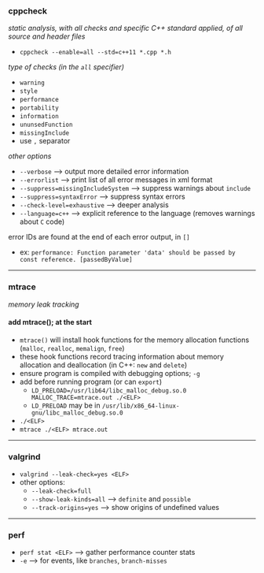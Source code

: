 ### cppcheck
_static analysis, with all checks and specific C++ standard applied, of all source and header files_
- `cppcheck --enable=all --std=c++11 *.cpp *.h`

_type of checks (in the `all` specifier)_
- `warning`
- `style`
- `performance`
- `portability`
- `information`
- `ununsedFunction`
- `missingInclude`
- use `,` separator

_other options_
- `--verbose` --> output more detailed error information
- `--errorlist` --> print list of all error messages in xml format
- `--suppress=missingIncludeSystem` --> suppress warnings about `include`
- `--suppress=syntaxError` --> suppress syntax errors
- `--check-level=exhaustive` --> deeper analysis
- `--language=c++` --> explicit reference to the language (removes warnings about `C` code)

error IDs are found at the end of each error output, in `[]`
- ex: `performance: Function parameter 'data' should be passed by const reference. [passedByValue]`


---

### mtrace
_memory leak tracking_
#### add mtrace(); at the start
- `mtrace()` will install hook functions for the memory allocation functions (`malloc`, `realloc`, `memalign`, `free`)
- these hook functions record tracing information about memory allocation and deallocation (in C++: `new` and `delete`)
- ensure program is compiled with debugging options; `-g`
- add before running program (or can `export`)
    - `LD_PRELOAD=/usr/lib64/libc_malloc_debug.so.0 MALLOC_TRACE=mtrace.out ./<ELF>`
    - `LD_PRELOAD` may be in `/usr/lib/x86_64-linux-gnu/libc_malloc_debug.so.0`
- `./<ELF>`
- `mtrace ./<ELF> mtrace.out`

---

### valgrind
- `valgrind --leak-check=yes <ELF>`
- other options:
    - `--leak-check=full`
    - `--show-leak-kinds=all` --> `definite` and `possible`
    - `--track-origins=yes` --> show origins of undefined values

---

### perf
- `perf stat <ELF>` --> gather performance counter stats
- `-e` --> for events, like `branches`, `branch-misses`